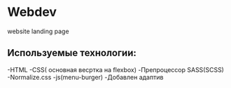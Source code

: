 # Webdev
website landing page
## Используемые технологии:
-HTML
-CSS( основная весртка на flexbox)
-Препроцессор SASS(SCSS)
-Normalize.css
-js(menu-burger)
-Добавлен адаптив 
